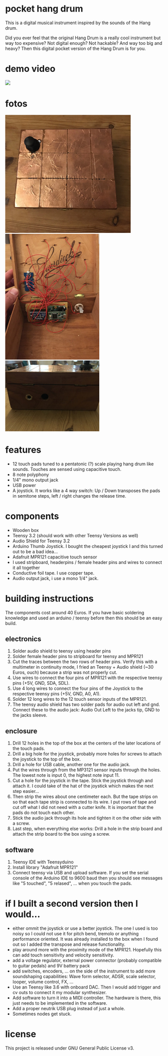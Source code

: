 # pocket hang drum

This is a digital musical instrument inspired by the sounds of the Hang drum.

Did you ever feel that the original Hang Drum is a really cool instrument but way too expensive? Not digital enough? Not hackable? And way too big and heavy? Then this digital pocket version of the Hang Drum is for you.

# demo video

[![](http://img.youtube.com/vi/4I31jZFDY90/0.jpg)](http://www.youtube.com/watch?v=4I31jZFDY90 "")

# fotos


![Image1](IMG_0367.jpg)
![Image2](IMG_0369.JPG)
![Image3](IMG_0368.JPG)


# features

* 12 touch pads tuned to a pentatonic (?) scale playing hang drum like sounds. Touches are sensed using capacitive touch.
* 8 note polyphony
* 1/4" mono output jack
* USB power
* A joystick. It works like a 4 way switch: Up / Down transposes the pads in semitone steps, left / right changes the release time.

# components

* Wooden box
* Teensy 3.2 (should work with other Teensy Versions as well)
* Audio Shield for Teensy 3.2
* Arduino Thumb Joystick. I bought the cheapest joystick I and this turned out to be a bad idea...
* Adafruit MPR121 capacitive touch sensor
* I used stripboard, headerpins / female header pins and wires to connect it all together
* Conductive foil tape. I use copper tape.
* Audio output jack, i use a mono 1/4" jack.

# building instructions

The components cost around 40 Euros. If you have basic soldering knowledge and used an arduino / teensy before then this should be an easy build. 

## electronics

1. Solder audio shield to teensy using header pins
2. Solder female header pins to stripboard for teensy and MPR121
3. Cut the traces between the two rows of header pins. Verify this with a multimeter in continuity mode, I fried an Teensy + Audio shield (~30 Euros, ouch) because a strip was not properly cut.
4. Use wires to connect the four pins of MPR121 with the respective teensy pins (+5V, GND, SDA, SDL).
5. Use 4 long wires to connect the four pins of the Joystick to the respective teensy pins (+5V, GND, A0, A1).
6. Solder 12 long wires to the 12 touch sensor inputs of the MPR121.
7. The teensy audio shield has two solder pads for audio out left and gnd. Connect these to the audio jack: Audio Out Left to the jacks tip, GND to the jacks sleeve.

## enclosure

1. Drill 12 holes in the top of the box at the centers of the later locations of the touch pads.
2. Drill a big hole for the joystick, probably more holes for screws to attach the joystick to the top of the box.
3. Drill a hole for USB cable, another one for the audio jack.
4. Put the wires through from the MP3121 sensor inputs through the holes. The lowest note is input 0, the highest note input 11.
5. Cut a hole for the joystick in the tape. Stick the joystick through and attach it. I could take of the hat of the joystick which makes the next step easier...
6. Then strip the wires about one centimeter each. But the tape strips on so that each tape strip is connected to its wire. I put rows of tape and cut off what I did not need with a cutter knife. It is important that the pads do not touch each other.
7. Stick the audio jack through its hole and tighten it on the other side with a screw.
8. Last step, when everything else works: Drill a hole in the strip board and attach the strip board to the box using a screw.

## software

1. Teensy IDE with Teensyduino
2. Install library "Adafruit MPR121"
3. Connect teensy via USB and upload software. If you set the serial console of the Arduino IDE to 9600 baud then you should see messages like "5 touched", "5 relased", ... when you touch the pads.

# if I built a second version then I would...

* either ommit the joystick or use a better joystick. The one I used is too noisy so I could not use it for pitch bend, tremolo or anything performance oriented. It was already installed to the box when I found out so I added the transpose and release functionality. 
* play around more with the proximity mode of the MPR121. Hopefully this can add touch sensitivity and velocity sensitivity.
* add a voltage regulator, external power connector (probably compatible to guitar pedals) and 9V battery pack
* add switches, encoders, ... on the side of the instrument to add more soundshaping capabilities: Wave form selector, ADSR, scale selector, looper, volume control, FX, ...
* Use an Teensy like 3.6 with onboard DAC. Then I would add trigger and cv outs to connect it my modular synthesizer.
* Add software to turn it into a MIDI controller. The hardware is there, this just needs to be implemented in the software.
* Add a proper neutrik USB plug instead of just a whole.
* Sometimes nodes get stuck.

# license

This project is released under GNU General Public License v3.

